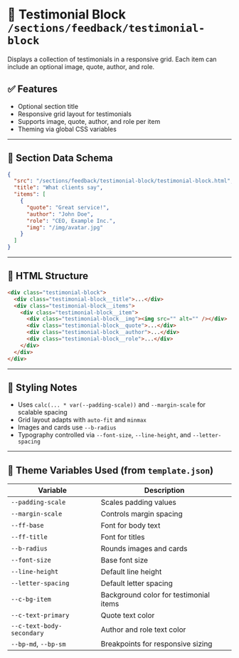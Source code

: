 # 📂 Testimonial Block `/sections/feedback/testimonial-block`

Displays a collection of testimonials in a responsive grid. Each item can include an optional image, quote, author, and role.

## ✅ Features

- Optional section title
- Responsive grid layout for testimonials
- Supports image, quote, author, and role per item
- Theming via global CSS variables

---

## 🧾 Section Data Schema

```json
{
  "src": "/sections/feedback/testimonial-block/testimonial-block.html",
  "title": "What clients say",
  "items": [
    {
      "quote": "Great service!",
      "author": "John Doe",
      "role": "CEO, Example Inc.",
      "img": "/img/avatar.jpg"
    }
  ]
}
```

---

## 🧱 HTML Structure

```html
<div class="testimonial-block">
  <div class="testimonial-block__title">...</div>
  <div class="testimonial-block__items">
    <div class="testimonial-block__item">
      <div class="testimonial-block__img"><img src="" alt="" /></div>
      <div class="testimonial-block__quote">...</div>
      <div class="testimonial-block__author">...</div>
      <div class="testimonial-block__role">...</div>
    </div>
  </div>
</div>
```

---

## 🎨 Styling Notes

- Uses `calc(... * var(--padding-scale))` and `--margin-scale` for scalable spacing
- Grid layout adapts with `auto-fit` and `minmax`
- Images and cards use `--b-radius`
- Typography controlled via `--font-size`, `--line-height`, and `--letter-spacing`

---

## 🧩 Theme Variables Used (from `template.json`)

| Variable | Description |
| --- | --- |
| `--padding-scale` | Scales padding values |
| `--margin-scale` | Controls margin spacing |
| `--ff-base` | Font for body text |
| `--ff-title` | Font for titles |
| `--b-radius` | Rounds images and cards |
| `--font-size` | Base font size |
| `--line-height` | Default line height |
| `--letter-spacing` | Default letter spacing |
| `--c-bg-item` | Background color for testimonial items |
| `--c-text-primary` | Quote text color |
| `--c-text-body-secondary` | Author and role text color |
| `--bp-md`, `--bp-sm` | Breakpoints for responsive sizing |
